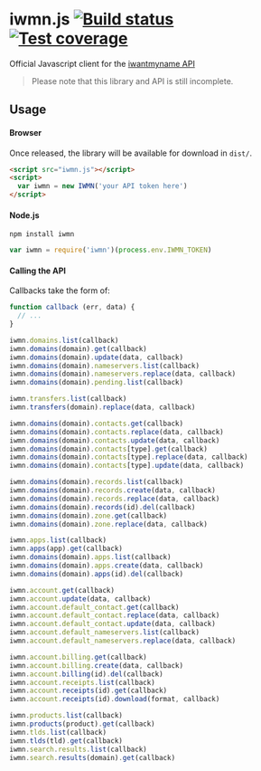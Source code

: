 # iwmn.js [![Build status][travis-image]][travis-url] [![Test coverage][coveralls-image]][coveralls-url]

Official Javascript client for the [iwantmyname API](http://dev.iwantmyname.com/docs/)

> Please note that this library and API is still incomplete.


## Usage

#### Browser

Once released, the library will be available for download in `dist/`.

```html
<script src="iwmn.js"></script>
<script>
  var iwmn = new IWMN('your API token here')
</script>
```

#### Node.js

```
npm install iwmn
```

```js
var iwmn = require('iwmn')(process.env.IWMN_TOKEN)
```

#### Calling the API

Callbacks take the form of:

```js
function callback (err, data) {
  // ...
}
```

```js
iwmn.domains.list(callback)
iwmn.domains(domain).get(callback)
iwmn.domains(domain).update(data, callback)
iwmn.domains(domain).nameservers.list(callback)
iwmn.domains(domain).nameservers.replace(data, callback)
iwmn.domains(domain).pending.list(callback)

iwmn.transfers.list(callback)
iwmn.transfers(domain).replace(data, callback)

iwmn.domains(domain).contacts.get(callback)
iwmn.domains(domain).contacts.replace(data, callback)
iwmn.domains(domain).contacts.update(data, callback)
iwmn.domains(domain).contacts[type].get(callback)
iwmn.domains(domain).contacts[type].replace(data, callback)
iwmn.domains(domain).contacts[type].update(data, callback)

iwmn.domains(domain).records.list(callback)
iwmn.domains(domain).records.create(data, callback)
iwmn.domains(domain).records.replace(data, callback)
iwmn.domains(domain).records(id).del(callback)
iwmn.domains(domain).zone.get(callback)
iwmn.domains(domain).zone.replace(data, callback)

iwmn.apps.list(callback)
iwmn.apps(app).get(callback)
iwmn.domains(domain).apps.list(callback)
iwmn.domains(domain).apps.create(data, callback)
iwmn.domains(domain).apps(id).del(callback)

iwmn.account.get(callback)
iwmn.account.update(data, callback)
iwmn.account.default_contact.get(callback)
iwmn.account.default_contact.replace(data, callback)
iwmn.account.default_contact.update(data, callback)
iwmn.account.default_nameservers.list(callback)
iwmn.account.default_nameservers.replace(data, callback)

iwmn.account.billing.get(callback)
iwmn.account.billing.create(data, callback)
iwmn.account.billing(id).del(callback)
iwmn.account.receipts.list(callback)
iwmn.account.receipts(id).get(callback)
iwmn.account.receipts(id).download(format, callback)

iwmn.products.list(callback)
iwmn.products(product).get(callback)
iwmn.tlds.list(callback)
iwmn.tlds(tld).get(callback)
iwmn.search.results.list(callback)
iwmn.search.results(domain).get(callback)
```


[travis-image]: https://img.shields.io/travis/iwantmyname/iwmn-js.svg?style=flat
[travis-url]: https://travis-ci.org/iwantmyname/iwmn-js
[coveralls-image]: https://img.shields.io/coveralls/iwantmyname/iwmn-js.svg?style=flat
[coveralls-url]: https://coveralls.io/r/iwantmyname/iwmn-js
